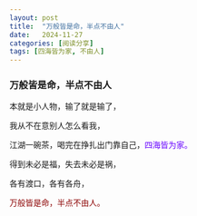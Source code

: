 ```yaml
---
layout: post
title:  "万般皆是命，半点不由人"
date:   2024-11-27
categories: [阅读分享]
tags: [四海皆为家, 不由人]  
---
```


### 万般皆是命，半点不由人

本就是小人物，输了就是输了，

我从不在意别人怎么看我，

江湖一碗茶，喝完在挣扎出门靠自己，<font color="#6600ff">四海皆为家。</font>

得到未必是福，失去未必是祸，

各有渡口，各有各舟，

<font color="#8b0000">万般皆是命，半点不由人。</font>
